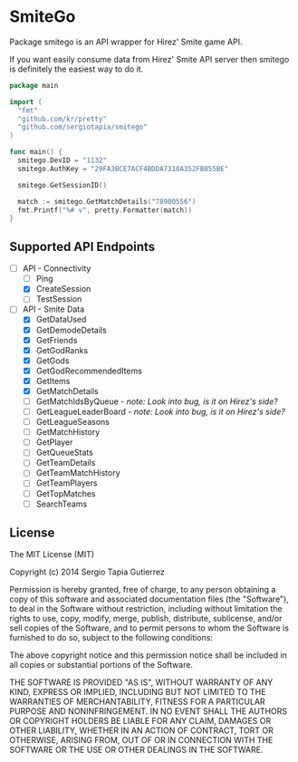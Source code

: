 SmiteGo
=======

Package smitego is an API wrapper for Hirez' Smite game API.

If you want easily consume data from Hirez' Smite API server then smitego
is definitely the easiest way to do it.

```go
package main

import (
  "fmt"
  "github.com/kr/pretty"
  "github.com/sergiotapia/smitego"
)

func main() {
  smitego.DevID = "1132"
  smitego.AuthKey = "29FA3BCE7ACF4BDDA7310A352FB855BE"

  smitego.GetSessionID()

  match := smitego.GetMatchDetails("78900556")
  fmt.Printf("%# v", pretty.Formatter(match))
}
```

## Supported API Endpoints

- [ ] API - Connectivity
  - [ ] Ping
  - [x] CreateSession
  - [ ] TestSession
- [ ] API - Smite Data
  - [x] GetDataUsed
  - [x] GetDemodeDetails
  - [x] GetFriends
  - [x] GetGodRanks
  - [x] GetGods
  - [x] GetGodRecommendedItems
  - [x] GetItems
  - [x] GetMatchDetails
  - [ ] GetMatchIdsByQueue - *note: Look into bug, is it on Hirez's side?*
  - [ ] GetLeagueLeaderBoard - *note: Look into bug, is it on Hirez's side?*
  - [ ] GetLeagueSeasons
  - [ ] GetMatchHistory
  - [ ] GetPlayer
  - [ ] GetQueueStats
  - [ ] GetTeamDetails
  - [ ] GetTeamMatchHistory
  - [ ] GetTeamPlayers
  - [ ] GetTopMatches
  - [ ] SearchTeams

## License

The MIT License (MIT)

Copyright (c) 2014 Sergio Tapia Gutierrez

Permission is hereby granted, free of charge, to any person obtaining a copy of
this software and associated documentation files (the "Software"), to deal in
the Software without restriction, including without limitation the rights to
use, copy, modify, merge, publish, distribute, sublicense, and/or sell copies of
the Software, and to permit persons to whom the Software is furnished to do so,
subject to the following conditions:

The above copyright notice and this permission notice shall be included in all
copies or substantial portions of the Software.

THE SOFTWARE IS PROVIDED "AS IS", WITHOUT WARRANTY OF ANY KIND, EXPRESS OR
IMPLIED, INCLUDING BUT NOT LIMITED TO THE WARRANTIES OF MERCHANTABILITY, FITNESS
FOR A PARTICULAR PURPOSE AND NONINFRINGEMENT. IN NO EVENT SHALL THE AUTHORS OR
COPYRIGHT HOLDERS BE LIABLE FOR ANY CLAIM, DAMAGES OR OTHER LIABILITY, WHETHER
IN AN ACTION OF CONTRACT, TORT OR OTHERWISE, ARISING FROM, OUT OF OR IN
CONNECTION WITH THE SOFTWARE OR THE USE OR OTHER DEALINGS IN THE SOFTWARE.

